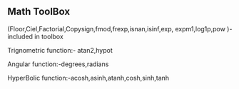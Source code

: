 Math ToolBox
------------

(Floor,Ciel,Factorial,Copysign,fmod,frexp,isnan,isinf,exp,
expm1,log1p,pow )-included in toolbox

Trignometric function:- atan2,hypot

Angular function:-degrees,radians

HyperBolic function:-acosh,asinh,atanh,cosh,sinh,tanh

